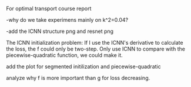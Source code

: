 For optimal transport course report

-why do we take experimens mainly on k^2=0.04?

-add the ICNN structure png and resnet png

The ICNN initialization problem:
If I use the ICNN's derivative to calculate the loss, the f could only be two-step. Only use ICNN to compare with the piecewise-quadratic function, we could make it.

add the plot for segmented initilization and piecewise-quadratic

analyze why f is more important than g for loss decreasing.

